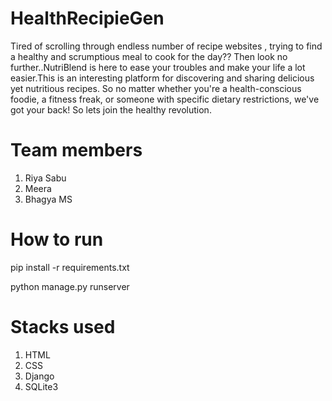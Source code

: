 # HealthRecipieGen
Tired of scrolling through endless number of recipe websites , trying to find a healthy and scrumptious meal to cook for the day?? Then look no further..NutriBlend is here to ease your troubles and make your life a lot easier.This is an interesting platform for discovering and sharing delicious yet nutritious recipes. So no matter whether you're a health-conscious foodie, a fitness freak, or someone with specific dietary restrictions, we've got your back! So lets join the healthy revolution.

# Team members
1. Riya Sabu
2. Meera
3. Bhagya MS

# How to run
pip install -r requirements.txt

python manage.py runserver

# Stacks used
1. HTML
2. CSS
3. Django
4. SQLite3

